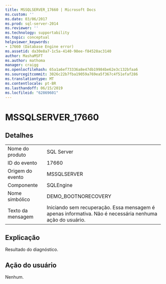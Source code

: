 ```yaml
---
title: MSSQLSERVER_17660 | Microsoft Docs
ms.custom: ''
ms.date: 03/06/2017
ms.prod: sql-server-2014
ms.reviewer: ''
ms.technology: supportability
ms.topic: conceptual
helpviewer_keywords:
- 17660 (Database Engine error)
ms.assetid: da30e8a7-1c5a-4140-98ee-f84528ac3140
author: MashaMSFT
ms.author: mathoma
manager: craigg
ms.openlocfilehash: 65a1a6ef73336a8e47db19984be62e3c132bfaa6
ms.sourcegitcommit: 3026c22b7fba19059a769ea5f367c4f51efaf286
ms.translationtype: MT
ms.contentlocale: pt-BR
ms.lasthandoff: 06/15/2019
ms.locfileid: "62869601"
---
```

# <a name="mssqlserver17660"></a>MSSQLSERVER_17660
    
## <a name="details"></a>Detalhes  
  
|||  
|-|-|  
|Nome do produto|SQL Server|  
|ID do evento|17660|  
|Origem do evento|MSSQLSERVER|  
|Componente|SQLEngine|  
|Nome simbólico|DEMO_BOOTNORECOVERY|  
|Texto da mensagem|Iniciando sem recuperação. Essa mensagem é apenas informativa. Não é necessária nenhuma ação do usuário.|  
  
## <a name="explanation"></a>Explicação  
 Resultado do diagnóstico.  
  
## <a name="user-action"></a>Ação do usuário  
 Nenhum.  
  
  
